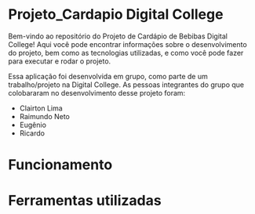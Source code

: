# Projeto_Cardapio Digital College
Bem-vindo ao repositório do Projeto de Cardápio de Bebibas Digital College! Aqui você pode encontrar informações sobre o desenvolvimento do projeto, bem como as tecnologias utilizadas, e como você pode fazer para executar e rodar o projeto.

Essa aplicação  foi desenvolvida em grupo, como parte de um trabalho/projeto na Digital College. As pessoas integrantes do grupo que colobararam no desenvolvimento desse projeto foram:

* Clairton Lima
* Raimundo Neto
* Eugênio
* Ricardo

# Funcionamento

# Ferramentas utilizadas
